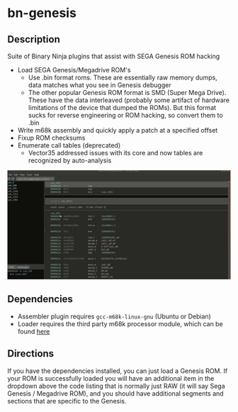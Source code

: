 # bn-genesis

## Description

Suite of Binary Ninja plugins that assist with SEGA Genesis ROM hacking
* Load SEGA Genesis/Megadrive ROM's
    * Use .bin format roms. These are essentially raw memory dumps, data matches what you see in Genesis debugger
    * The other popular Genesis ROM format is SMD (Super Mega Drive). These have the data interleaved (probably
      some artifact of hardware limitations of the device that dumped the ROMs).  But this format sucks for
      reverse engineering or ROM hacking, so convert them to .bin
* Write m68k assembly and quickly apply a patch at a specified offset
* Fixup ROM checksums
* Enumerate call tables (deprecated)
    * Vector35 addressed issues with its core and now tables are recognized by auto-analysis 

![demo bn-genesis](screencap.gif)

## Dependencies

* Assembler plugin requires `gcc-m68k-linux-gnu` (Ubuntu or Debian)
* Loader requires the third party m68k processor module, which can be found [here](https://github.com/wrigjl/binaryninja-m68k)

## Directions

If you have the dependencies installed, you can just load a Genesis ROM.  If your ROM is successfully loaded you will
have an additional item in the dropdown above the code listing that is normally just RAW (it will say Sega Genesis / Megadrive ROM),
and you should have additional segments and sections that are specific to the Genesis.

